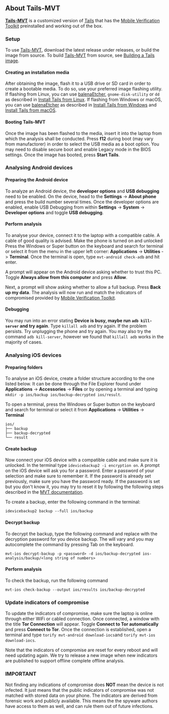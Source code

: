 ## About Tails-MVT

[**Tails-MVT**](https://github.com/ztychr/tails) is a customized version of [Tails](https://tails.net/) that has the [Mobile Verification Toolkit](https://github.com/mvt-project/mvt) preinstalled and working out of the box.

### Setup
To use [Tails-MVT](https://github.com/ztychr/tails), download the latest release under releases, or build the image from source. To build [Tails-MVT](https://github.com/ztychr/tails) from source, see [Building a Tails image](https://tails.boum.org/contribute/build/).

#### Creating an installation media
After obtaining the image, flash it to a USB drive or SD card in order to create a bootable media. To do so, use your preferred image flashing utility. If flashing from Linux, you can use [balenaEtcher](https://etcher.balena.io/), `gnome-disk-utility` or `dd` as described in [Install Tails from Linux](https://tails.boum.org/install/linux/index.en.html). If flashing from Windows or macOS, you can use [balenaEtcher](https://etcher.balena.io/) as described in [Install Tails from Windows](https://tails.boum.org/install/windows/index.en.html) and [Install Tails from macOS](https://tails.boum.org/install/mac/index.en.html).

#### Booting Tails-MVT
Once the image has been flashed to the media, insert it into the laptop from which the analysis shall be conducted. Press **f12** during boot (may vary from manufactorer) in order to select the USB media as a boot option. You may need to disable secure boot and enable Legacy mode in the BIOS settings. Once the image has booted, press **Start Tails**.

### Analysing Android devices

#### Preparing the Android device
To analyze an Android device, the **developer options** and **USB debugging** need to be enabled. On the device, head to the **Settings** -> **About phone** and press the build number several times. Once the developer options are enabled, enable USB Debugging from within **Settings** -> **System** -> **Developer options** and toggle **USB debugging**.

#### Perform analysis
To analyse your device, connect it to the laptop with a compatible cable. A cable of good quality is advised. Make the phone is turned on and unlocked Press the Windows or Super button on the keyboard and search for terminal or select it from the menu in the upper left corner: **Applications** -> **Utilities** -> **Terminal**. Once the terminal is open, type `mvt-android check-adb` and hit enter.

A prompt will appear on the Android device asking whether to trust this PC. Toggle **Always allow from this computer** and press **Allow**.

Next, a prompt will show asking whether to allow a full backup. Press **Back up my data**.
The analysis will now run and match the indicators of compromised provided by [Mobile Verification Toolkit](https://github.com/mvt-project/mvt).

#### Debugging
You may run into an error stating **Device is busy, maybe run `adb kill-server` and try again**. Type `killall adb` and try again. If the problem persists. Try unplugging the phone and try again. You may also try the command `adb kill-server`, however we found that `killall adb` works in the majority of cases.

### Analysing iOS devices

#### Preparing folders
To analyse an iOS device, create a folder structure according to the one listed below. It can be done through the File Explorer found under **Applications** -> **Accessories** -> **Files** or by opening a terminal and typing `mkdir -p ios/backup ios/backup-decrypted ios/result`.

To open a terminal, press the Windows or Super button on the keyboard and search for terminal or select it from **Applications** -> **Utilities** -> **Terminal**

```
ios/
├── backup
├── backup-decrypted
└── result
```

#### Create backup
Now connect your iOS device with a compatible cable and make sure it is unlocked. In the terminal type `idevicebackup2 -i encryption on`. A prompt on the iOS device will ask you for a password. Enter a password of your selection and make sure to remember it. If the password is already set previously, make sure you have the password ready. If the password is set but you don't know it, you may try to reset it by following the following steps described in the [MVT documentation](https://docs.mvt.re/en/latest/ios/backup/libimobiledevice/).

To create a backup, enter the following command in the terminal:

`idevicebackup2 backup --full ios/backup`

#### Decrypt backup
To decrypt the backup, type the following command and replace <password> with the decryption password for you device backup. The <long string of numbers> will vary and you may autocomplete the command by pressing Tab on the keyboard.
  
`mvt-ios decrypt-backup -p <password> -d ios/backup-decrypted ios-analysis/backup/<long string of numbers>`

#### Perform analysis
 To check the backup, run the following command
  
 `mvt-ios check-backup --output ios/results ios/backup-decrypted`

### Update indicators of compromise
To update the indicators of compromise, make sure the laptop is online through either WiFi or cabled connection. Once connected, a window with the title **Tor Connection** will appear. Toggle **Connect to Tor automatically** and press **Connect to Tor**. Once the connection is established, open a terminal and type `torify mvt-android download-iocs`and `torify mvt-ios download-iocs`.

Note that the indicators of compromise are reset for every reboot and will need updating again. We try to release a new image when new indicators are published to support offline complete offline analysis.

### **IMPORTANT** ### 
Not finding any indications of compromise does **NOT** mean the device is not infected. It just means that the public indicators of compromise was not matched with stored data on your phone. The indicators are derived from forensic work and publicly available. This means the the spyware authors have access to them as well, and can rule them out of future infections.
